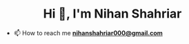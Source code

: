 <h1 align="center">Hi 👋, I'm Nihan Shahriar</h1>



- 📫 How to reach me **nihanshahriar000@gmail.com**

